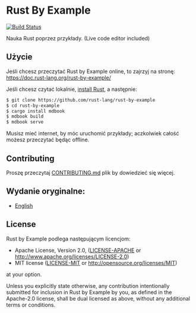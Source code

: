 # Rust By Example

[![Build Status][travis-badge]][travis-repo]

[travis-badge]: https://travis-ci.com/rust-lang/rust-by-example.svg?branch=master
[travis-repo]: https://travis-ci.com/rust-lang/rust-by-example

Nauka Rust poprzez przykłady. (Live code editor included)

## Użycie

Jeśli chcesz przeczytać Rust by Example online, to zajrzyj na stronę: https://doc.rust-lang.org/rust-by-example/

Jeśli chcesz czytać lokalnie, [install Rust], a następnie:

```bash
$ git clone https://github.com/rust-lang/rust-by-example
$ cd rust-by-example
$ cargo install mdbook
$ mdbook build
$ mdbook serve
```

[install Rust]: https://www.rust-lang.org/tools/install

Musisz mieć internet, by móc uruchomić przykłady; aczkolwiek całość możesz przeczytać będąc offline.

## Contributing

Proszę przeczytaj [CONTRIBUTING.md] plik by dowiedzieć się więcej.

[CONTRIBUTING.md]: https://github.com/rust-lang/rust-by-example/blob/master/CONTRIBUTING.md

## Wydanie oryginalne:

* [English](https://github.com/rust-lang-cn/rust-by-example)

## License

Rust by Example podlega następującym licencjom:

 * Apache License, Version 2.0, ([LICENSE-APACHE](LICENSE-APACHE) or
   http://www.apache.org/licenses/LICENSE-2.0)
 * MIT license ([LICENSE-MIT](LICENSE-MIT) or
   http://opensource.org/licenses/MIT)

at your option.

Unless you explicitly state otherwise, any contribution intentionally submitted
for inclusion in Rust by Example by you, as defined in the Apache-2.0 license, shall be
dual licensed as above, without any additional terms or conditions.
